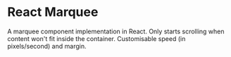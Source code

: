 # React Marquee

A marquee component implementation in React. Only starts scrolling when content won't fit inside the container. Customisable speed (in pixels/second) and margin.
